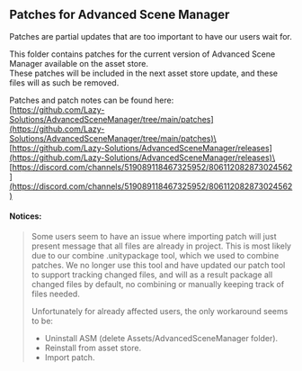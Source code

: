 ## Patches for Advanced Scene Manager

Patches are partial updates that are too important to have our users wait for.

This folder contains patches for the current version of Advanced Scene Manager available on the asset store.\
These patches will be included in the next asset store update, and these files will as such be removed.

Patches and patch notes can be found here:\
[https://github.com/Lazy-Solutions/AdvancedSceneManager/tree/main/patches](https://github.com/Lazy-Solutions/AdvancedSceneManager/tree/main/patches)\
[https://github.com/Lazy-Solutions/AdvancedSceneManager/releases](https://github.com/Lazy-Solutions/AdvancedSceneManager/releases)\
[https://discord.com/channels/519089118467325952/806112082873024562](https://discord.com/channels/519089118467325952/806112082873024562)

#### Notices:
> Some users seem to have an issue where importing patch will just present message that all files are already in project. This is most likely due to our combine .unitypackage tool, which we used to combine patches. We no longer use this tool and have updated our patch tool to support tracking changed files, and will as a result package all changed files by default, no combining or manually keeping track of files needed.
> 
> Unfortunately for already affected users, the only workaround seems to be:
> - Uninstall ASM (delete Assets/AdvancedSceneManager folder).
> - Reinstall from asset store.
> - Import patch.
